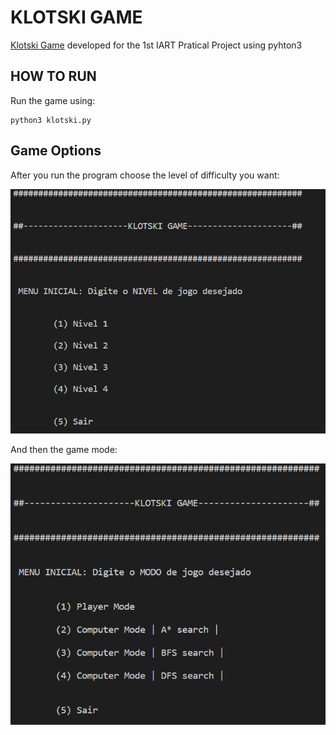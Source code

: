 # KLOTSKI GAME

 [Klotski Game](https://en.wikipedia.org/wiki/Klotski) developed for the 1st IART Pratical Project using pyhton3

## HOW TO RUN

Run the game using:

    python3 klotski.py

## Game Options

After you run the program choose the level of difficulty you want:

![Klotski Menu](images/menu1.png)

And then the game mode:

![Klotski Menu](images/menu2.png)